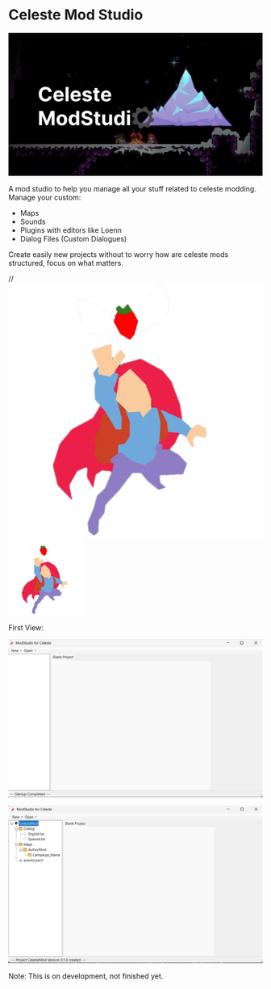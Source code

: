 # Celeste Mod Studio

![image](github/images/firstloadscreen.png)

A mod studio to help you manage all your stuff related to celeste modding. Manage your custom:
- Maps
- Sounds
- Plugins with editors like Loenn
- Dialog Files (Custom Dialogues)

Create easily new projects without to worry how are celeste mods structured, focus on what matters.

//![logo](github/images/logo.png)
<img src="github/images/logo.png" alt="logo" width="150"/>

First View:

![mainform](github/images/mainform.png)

![mainProject](github/images/projectMain.png)

Note:
This is on development, not finished yet.
